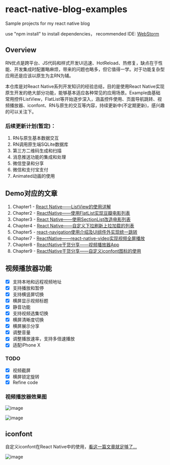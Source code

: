 # react-native-blog-examples
Sample projects for my react native blog

use "npm install" to install dependencies，
recommended IDE: [WebStorm](http://www.jetbrains.com/webstorm/)

## Overview
RN优点是跨平台、JS代码和样式开发UI迅速、HotReload、热修复，缺点在于性能、开发集成时配置略麻烦，带来的问题也略多，但它值得一学。对于功能复杂型应用还是应该以原生为主RN为辅。

本仓库是对React Native系列开发知识的经验总结，目的是使用React Native实现原生开发的绝大部分功能，能够基本适应各种常见的应用场景。Example由基础常用控件ListView，FlatList等开始逐步深入，涵盖控件使用、页面导航跳转、视频播放器、iconfont、RN与原生的交互等内容，持续更新中(不定期更新)，感兴趣的可以关注下。

### 后续更新计划(暂定)：
1. RN与原生基本数据交互
2. RN调用原生端SQLite数据库
3. 第三方二维码生成和扫描
4. 消息推送功能的集成和处理
5. 微信登录和分享
6. 微信和支付宝支付
7. Animated动画的使用

## Demo对应的文章
1. Chapter1 - [React Native——ListView的使用详解](https://juejin.im/post/5a8f7f586fb9a063417b3eea)
2. Chapter2 - [ReactNative——使用FlatList实现豆瓣电影列表](https://juejin.im/post/5a90ca01f265da4e853d70cc)
3. Chapter3 - [React Native——使用SectionList改造电影列表](https://juejin.im/post/5a93a900f265da4e8c452b36)
4. Chapter4 - [React Native——自定义下拉刷新上拉加载的列表](https://juejin.im/post/5a94d26d6fb9a0636263fd16)
5. Chapter5 - [react-navigation使用介绍及UI组件外实现统一跳转](https://juejin.im/post/5a9668a8f265da4e9d226176)
6. Chapter7 - [ReactNative——react-native-video实现视频全屏播放](https://juejin.im/post/5a9f9fde518825557207e7b0)
7. Chapter8 - [ReactNative干货分享——视频播放器App](https://juejin.im/post/5ad7288cf265da50407bc8ce)
8. Chapter9 - [ReactNative干货分享——自定义iconfont图标的使用](https://juejin.im/post/5ae1685bf265da0b8a675199)

## 视频播放器功能

- [x] 支持本地和远程视频地址
- [x] 支持播放和暂停
- [x] 支持横竖屏切换
- [x] 横屏显示视频标题
- [x] 静音功能
- [x] 支持视频选集切换
- [x] 横屏清晰度切换
- [x] 横屏展示分享
- [x] 调整音量
- [x] 调整播放速率，支持多倍速播放
- [x] 适配iPhone X

### TODO
- [x] 视频截屏
- [x] 横屏锁定旋转
- [x] Refine code

### 视频播放器效果图
![image](https://github.com/mrarronz/react-native-blog-examples/raw/master/Chapter8-MyVideoApp/MyVideoApp/screenshots/videoPlayDemo.gif)

![image](https://github.com/mrarronz/react-native-blog-examples/raw/master/Chapter8-MyVideoApp/MyVideoApp/screenshots/portrait.gif)

## iconfont
自定义iconfont在React Native中的使用，[看这一篇文章就足够了...](https://juejin.im/post/5ae1685bf265da0b8a675199)

![image](https://github.com/mrarronz/react-native-blog-examples/raw/master/Chapter9-Iconfont/IconfontExample/screenshots/screenshot6.png)
